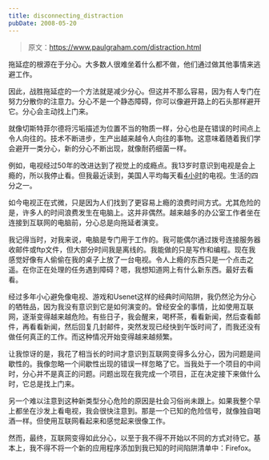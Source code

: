 ```yaml
---
title: disconnecting_distraction
pubDate: 2008-05-20
---
```


> 原文：https://www.paulgraham.com/distraction.html 

            
拖延症的根源在于分心。大多数人很难坐着什么都不做，他们通过做其他事情来逃避工作。

因此，战胜拖延症的一个方法就是减少分心。但这并不那么容易，因为有人专门在努力分散你的注意力。分心不是一个静态障碍，你可以像避开路上的石头那样避开它。分心会主动找上门来。

就像切斯特菲尔德将污垢描述为位置不当的物质一样，分心也是在错误的时间点上令人向往的。技术不断进步，生产出越来越令人向往的事物。这意味着随着我们学会避开一类分心，新的分心不断出现，就像耐药细菌一样。

例如，电视经过50年的改进达到了视觉上的成瘾点。我13岁时意识到电视是会上瘾的，所以我停止看。但我最近读到，美国人平均每天看[4小时](http://www.forbes.com/forbes/2003/0929/076.html)的电视。生活的四分之一。

如今电视正在式微，只是因为人们找到了更容易上瘾的浪费时间方式。尤其危险的是，许多人的时间浪费发生在电脑上。这并非偶然。越来越多的办公室工作者坐在连接到互联网的电脑前，分心总是向拖延者演变。

我记得当时，对我来说，电脑是专门用于工作的。我可能偶尔通过拨号连接服务器收邮件或ftp文件，但大部分时间我是离线的。我能做的只是写作和编程。现在我感觉好像有人偷偷在我的桌子上放了一台电视。令人上瘾的东西只是一个点击之遥。在你正在处理的任务遇到障碍？嗯，我想知道网上有什么新东西。最好去看看。

经过多年小心避免像电视、游戏和Usenet这样的经典时间陷阱，我仍然沦为分心的牺牲品，因为我没有意识到它是如何演变的。曾经安全的事情，比如使用互联网，逐渐变得越来越危险。有些日子，我会醒来，喝杯茶，看看新闻，然后查看邮件，再看看新闻，然后回复几封邮件，突然发现已经快到午饭时间了，而我还没有做任何真正的工作。而这种情况开始变得越来越频繁。

让我惊讶的是，我花了相当长的时间才意识到互联网变得多么分心，因为问题是间歇性的。我像忽略一个间歇性出现的错误一样忽略了它。当我处于一个项目的中间时，分心并不是真正的问题。问题出现在我完成一个项目，正在决定接下来做什么时，它总是找上门来。

另一个难以注意到这种新类型分心危险的原因是社会习俗尚未跟上。如果我整个早上都坐在沙发上看电视，我会很快注意到。那是一个已知的危险信号，就像独自喝酒一样。但使用互联网看起来和感觉起来很像工作。

然而，最终，互联网变得如此分心，以至于我不得不开始以不同的方式对待它。基本上，我不得不将一个新的应用程序添加到我已知的时间陷阱清单中：Firefox。
